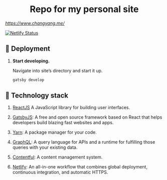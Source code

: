 <h1 align="center">
  Repo for my personal site
</h1>

_https://www.changyang.me/_ 


[![Netlify Status](https://api.netlify.com/api/v1/badges/d1c598dc-a991-45e5-a5b7-9b21b7d26470/deploy-status)](https://app.netlify.com/sites/changyang/deploys)

## 🚀 Deployment

1.  **Start developing.**

    Navigate into site’s directory and start it up.

    ```sh
    gatsby develop
    ```

## 🧐 Technology stack

1.  [ReactJS](https://reactjs.org/) A JavaScript library for building user interfaces.

2.  [GatsbyJS](https://www.gatsbyjs.org/): A free and open source framework based on React that helps developers build blazing fast websites and apps.

3.  [Yarn](https://yarnpkg.com/): A package manager for your code.

4.  [GraphQL](https://graphql.org/): A query language for APIs and a runtime for fulfilling those queries with your existing data.

5.  [Contentful](https://www.contentful.com/): A content management system.

6.  [Netlify](https://www.netlify.com/): An all-in-one workflow that combines global deployment, continuous integration, and automatic HTTPS. 
